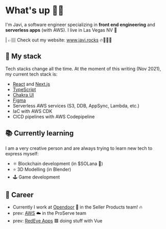 # What's up 👋🏽

I'm Javi, a software engineer specializing in **front end engineering** and **serverless apps** (with AWS). I live in Las Vegas NV 🎰 

| 👉🏽 Check out my website: www.javi.rocks 🔥🤟🏽😎

## 🥞 My stack

Tech stacks change all the time. At the moment of this writing (Nov 2021), my current tech stack is:

- [React](https://github.com/facebook/react) and [Next.js](https://github.com/vercel/next.js)
- [TypeScript](https://github.com/microsoft/TypeScript)
- [Chakra UI](https://github.com/chakra-ui/chakra-ui)
- [Figma](https://figma.com/)
- Serverless AWS services (S3, DDB, AppSync, Lambda, etc.)
- IaC with AWS CDK
- CICD pipelines with AWS Codepipeline

## 📚 Currently learning

I am a very creative person and are always trying to learn new tech to express myself:

- ⚛️ Blockchain development (in $SOLana 🚀)
- ⭐️ 3D Modelling (in Blender)
- 🕹 Game development

## 💼 Career

- Currently I work at [Opendoor](https://www.opendoor.com/) 🏡 in the Seller Products team! 🔥
- prev: [AWS](https://aws.amazon.com/) ☁️ in the ProServe team
- prev: [RedEye Apps](https://www.redeye.co/) 🟥 doing stuff with Vue

<!--
Made with 🧠
-->
